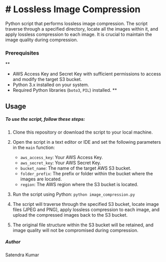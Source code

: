 # # Lossless Image Compression

Python script that performs lossless image compression. The script traverse through a specified directory, locate all the images within it, and apply lossless compression to each image. It is crucial to maintain the image quality during compression.


### Prerequisites
**
-   AWS Access Key and Secret Key with sufficient permissions to access and modify the target S3 bucket.
-   Python 3.x installed on your system.
-   Required Python libraries (`boto3`, `PIL`) installed.
**

## Usage

##### To use the script, follow these steps:
1.  Clone this repository or download the script to your local machine.
    
2. Open the script in a text editor or IDE and set the following parameters in the `main` function:
    
    -   `aws_access_key`: Your AWS Access Key.
    -   `aws_secret_key`: Your AWS Secret Key.
    -   `bucket_name`: The name of the target AWS S3 bucket.
    -   `folder_prefix`: The prefix or folder within the bucket where the images are located.
    -   `region`: The AWS region where the S3 bucket is located.
3. Run the script using Python:
	`python image_compression.py`
4. The script will traverse through the specified S3 bucket, locate image files (JPEG and PNG), apply lossless compression to each image, and upload the compressed images back to the S3 bucket.
5. The original file structure within the S3 bucket will be retained, and image quality will not be compromised during compression.

##### Author
Satendra Kumar
